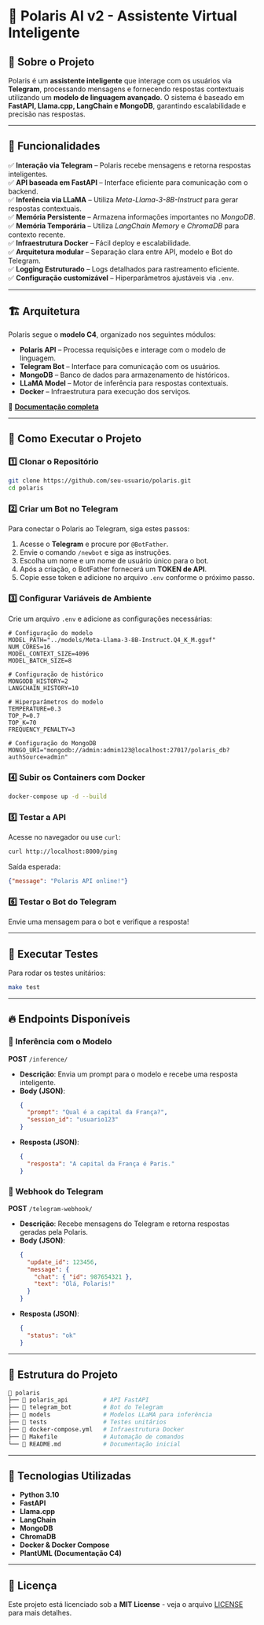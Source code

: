 # 🌟 Polaris AI v2 - Assistente Virtual Inteligente

## 📌 Sobre o Projeto
Polaris é um **assistente inteligente** que interage com os usuários via **Telegram**, processando mensagens e fornecendo respostas contextuais utilizando um **modelo de linguagem avançado**. O sistema é baseado em **FastAPI, Llama.cpp, LangChain e MongoDB**, garantindo escalabilidade e precisão nas respostas.

---

## 🚀 Funcionalidades
✅ **Interação via Telegram** – Polaris recebe mensagens e retorna respostas inteligentes.  
✅ **API baseada em FastAPI** – Interface eficiente para comunicação com o backend.  
✅ **Inferência via LLaMA** – Utiliza *Meta-Llama-3-8B-Instruct* para gerar respostas contextuais.  
✅ **Memória Persistente** – Armazena informações importantes no *MongoDB*.  
✅ **Memória Temporária** – Utiliza *LangChain Memory* e *ChromaDB* para contexto recente.  
✅ **Infraestrutura Docker** – Fácil deploy e escalabilidade.  
✅ **Arquitetura modular** – Separação clara entre API, modelo e Bot do Telegram.  
✅ **Logging Estruturado** – Logs detalhados para rastreamento eficiente.  
✅ **Configuração customizável** – Hiperparâmetros ajustáveis via `.env`.  

---

## 🏗️ Arquitetura
Polaris segue o **modelo C4**, organizado nos seguintes módulos:
- **Polaris API** – Processa requisições e interage com o modelo de linguagem.
- **Telegram Bot** – Interface para comunicação com os usuários.
- **MongoDB** – Banco de dados para armazenamento de históricos.
- **LLaMA Model** – Motor de inferência para respostas contextuais.
- **Docker** – Infraestrutura para execução dos serviços.

📖 **[Documentação completa](./docs/README.md)**

---

## 🔧 Como Executar o Projeto
### **1️⃣ Clonar o Repositório**
```bash
git clone https://github.com/seu-usuario/polaris.git
cd polaris
```

### **2️⃣ Criar um Bot no Telegram**
Para conectar o Polaris ao Telegram, siga estes passos:
1. Acesse o **Telegram** e procure por `@BotFather`.
2. Envie o comando `/newbot` e siga as instruções.
3. Escolha um nome e um nome de usuário único para o bot.
4. Após a criação, o BotFather fornecerá um **TOKEN de API**.
5. Copie esse token e adicione no arquivo `.env` conforme o próximo passo.

### **3️⃣ Configurar Variáveis de Ambiente**
Crie um arquivo `.env` e adicione as configurações necessárias:
```env
# Configuração do modelo
MODEL_PATH="../models/Meta-Llama-3-8B-Instruct.Q4_K_M.gguf"
NUM_CORES=16
MODEL_CONTEXT_SIZE=4096
MODEL_BATCH_SIZE=8

# Configuração de histórico
MONGODB_HISTORY=2
LANGCHAIN_HISTORY=10

# Hiperparâmetros do modelo
TEMPERATURE=0.3
TOP_P=0.7
TOP_K=70
FREQUENCY_PENALTY=3

# Configuração do MongoDB
MONGO_URI="mongodb://admin:admin123@localhost:27017/polaris_db?authSource=admin"
```

### **4️⃣ Subir os Containers com Docker**
```bash
docker-compose up -d --build
```

### **5️⃣ Testar a API**
Acesse no navegador ou use `curl`:
```bash
curl http://localhost:8000/ping
```
Saída esperada:
```json
{"message": "Polaris API online!"}
```

### **6️⃣ Testar o Bot do Telegram**
Envie uma mensagem para o bot e verifique a resposta!

---

## 🧪 Executar Testes
Para rodar os testes unitários:
```bash
make test
```

---

## 🔥 Endpoints Disponíveis

### 🔹 Inferência com o Modelo
**POST** `/inference/`
- **Descrição**: Envia um prompt para o modelo e recebe uma resposta inteligente.
- **Body (JSON)**:
  ```json
  {
    "prompt": "Qual é a capital da França?",
    "session_id": "usuario123"
  }
  ```
- **Resposta (JSON)**:
  ```json
  {
    "resposta": "A capital da França é Paris."
  }
  ```

### 🔹 Webhook do Telegram
**POST** `/telegram-webhook/`
- **Descrição**: Recebe mensagens do Telegram e retorna respostas geradas pela Polaris.
- **Body (JSON)**:
  ```json
  {
    "update_id": 123456,
    "message": {
      "chat": { "id": 987654321 },
      "text": "Olá, Polaris!"
    }
  }
  ```
- **Resposta (JSON)**:
  ```json
  {
    "status": "ok"
  }
  ```

---

## 📜 Estrutura do Projeto
```bash
📂 polaris
├── 📂 polaris_api          # API FastAPI
├── 📂 telegram_bot         # Bot do Telegram
├── 📂 models               # Modelos LLaMA para inferência
├── 📂 tests                # Testes unitários
├── 📜 docker-compose.yml   # Infraestrutura Docker
├── 📜 Makefile             # Automação de comandos
└── 📜 README.md            # Documentação inicial
```

---

## 📌 Tecnologias Utilizadas
- **Python 3.10**
- **FastAPI**
- **Llama.cpp**
- **LangChain**
- **MongoDB**
- **ChromaDB**
- **Docker & Docker Compose**
- **PlantUML (Documentação C4)**

---

## 📄 Licença
Este projeto está licenciado sob a **MIT License** - veja o arquivo [LICENSE](LICENSE) para mais detalhes.

